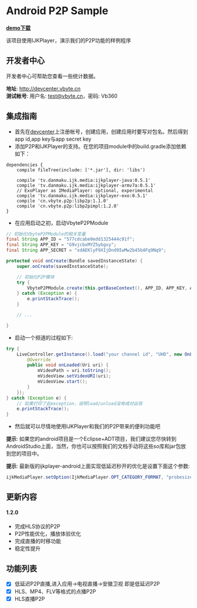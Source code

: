 Android P2P Sample
===

**[demo下载][]**

该项目使用IJKPlayer，演示我们的P2P功能的样例程序

## 开发者中心

开发者中心可帮助您查看一些统计数据。

**地址**: http://devcenter.vbyte.cn  
**测试帐号**: 用户名: test@vbyte.cn，密码: Vb360  

## 集成指南

- 首先在[devcenter](http://devcenter.vbyte.cn)上注册帐号，创建应用，创建应用时要写对包名。然后得到app id,app key与app secret key
- 添加P2P和IJKPlayer的支持。在您的项目module中的build.gradle添加依赖如下：
```
dependencies {
    compile fileTree(include: ['*.jar'], dir: 'libs')

    compile 'tv.danmaku.ijk.media:ijkplayer-java:0.5.1'
    compile 'tv.danmaku.ijk.media:ijkplayer-armv7a:0.5.1'
    // ExoPlayer as IMediaPlayer: optional, experimental
    compile 'tv.danmaku.ijk.media:ijkplayer-exo:0.5.1'
    compile 'cn.vbyte.p2p:libp2p:1.1.0'
    compile 'cn.vbyte.p2p:libp2pimpl:1.2.0'
}
```
- 在应用启动之初，启动VbyteP2PModule
```java
// 初始化VbyteP2PModule的相关变量
final String APP_ID = "577cdcabe0edd1325444c91f";
final String APP_KEY = "G9vjcbxMYZ5ybgxy";
final String APP_SECRET = "xdAEKlyF9XIjDnd9IwMw2b45b4Fq9Nq9";

protected void onCreate(Bundle savedInstanceState) {
    super.onCreate(savedInstanceState);

    // 初始化P2P模块
    try {
        VbyteP2PModule.create(this.getBaseContext(), APP_ID, APP_KEY, APP_SECRET);
    } catch (Exception e) {
        e.printStackTrace();
    }

    // ... 

}
```
- 启动一个频道的过程如下:
```java
try {
    LiveController.getInstance().load("your channel id", "UHD", new OnLoadedListener() {
        @Override
        public void onLoaded(Uri uri) {
            mVideoPath = uri.toString();
            mVideoView.setVideoURI(uri);
            mVideoView.start();
        }
    });
} catch (Exception e) {
    // 如果打印了此exception，说明load/unload没有成对出现
    e.printStackTrace();
}
```
- 然后就可以尽情地使用IJKPlayer和我们的P2P带来的便利功能吧

**提示**: 如果您的android项目是一个Eclipse+ADT项目，我们建议您尽快转到AndroidStudio上面，当然，你也可以按照我们的文档手动将这些so库和jar包放到您的项目中。

**提示**: 最新版的ijkplayer-android上面实现低延迟秒开的优化是设置下面这个参数:
```java
ijkMediaPlayer.setOption(IjkMediaPlayer.OPT_CATEGORY_FORMAT, "probesize", 4096);
```


## 更新内容

#### 1.2.0
- 完成HLS协议的P2P
- P2P性能优化，播放体验优化
- 完成直播的时移功能
- 稳定性提升

## 功能列表

- [x] 低延迟P2P直播,进入应用->电视直播->安徽卫视 即是低延迟P2P 
- [x] HLS、MP4、FLV等格式的点播P2P  
- [x] HLS直播P2P

[demo下载]: http://www.vbyte.cn/app/android-apk/ijkplayer-sample-all32-debug.apk

